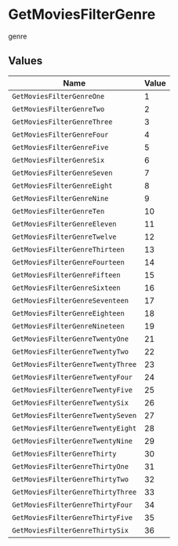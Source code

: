 # GetMoviesFilterGenre

genre


## Values

| Name                              | Value                             |
| --------------------------------- | --------------------------------- |
| `GetMoviesFilterGenreOne`         | 1                                 |
| `GetMoviesFilterGenreTwo`         | 2                                 |
| `GetMoviesFilterGenreThree`       | 3                                 |
| `GetMoviesFilterGenreFour`        | 4                                 |
| `GetMoviesFilterGenreFive`        | 5                                 |
| `GetMoviesFilterGenreSix`         | 6                                 |
| `GetMoviesFilterGenreSeven`       | 7                                 |
| `GetMoviesFilterGenreEight`       | 8                                 |
| `GetMoviesFilterGenreNine`        | 9                                 |
| `GetMoviesFilterGenreTen`         | 10                                |
| `GetMoviesFilterGenreEleven`      | 11                                |
| `GetMoviesFilterGenreTwelve`      | 12                                |
| `GetMoviesFilterGenreThirteen`    | 13                                |
| `GetMoviesFilterGenreFourteen`    | 14                                |
| `GetMoviesFilterGenreFifteen`     | 15                                |
| `GetMoviesFilterGenreSixteen`     | 16                                |
| `GetMoviesFilterGenreSeventeen`   | 17                                |
| `GetMoviesFilterGenreEighteen`    | 18                                |
| `GetMoviesFilterGenreNineteen`    | 19                                |
| `GetMoviesFilterGenreTwentyOne`   | 21                                |
| `GetMoviesFilterGenreTwentyTwo`   | 22                                |
| `GetMoviesFilterGenreTwentyThree` | 23                                |
| `GetMoviesFilterGenreTwentyFour`  | 24                                |
| `GetMoviesFilterGenreTwentyFive`  | 25                                |
| `GetMoviesFilterGenreTwentySix`   | 26                                |
| `GetMoviesFilterGenreTwentySeven` | 27                                |
| `GetMoviesFilterGenreTwentyEight` | 28                                |
| `GetMoviesFilterGenreTwentyNine`  | 29                                |
| `GetMoviesFilterGenreThirty`      | 30                                |
| `GetMoviesFilterGenreThirtyOne`   | 31                                |
| `GetMoviesFilterGenreThirtyTwo`   | 32                                |
| `GetMoviesFilterGenreThirtyThree` | 33                                |
| `GetMoviesFilterGenreThirtyFour`  | 34                                |
| `GetMoviesFilterGenreThirtyFive`  | 35                                |
| `GetMoviesFilterGenreThirtySix`   | 36                                |